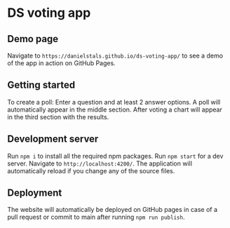 # DS voting app

## Demo page

Navigate to `https://danielstals.github.io/ds-voting-app/` to see a demo of the app in action on GitHub Pages.

## Getting started

To create a poll: Enter a question and at least 2 answer options. A poll will automatically appear in the middle section. After voting a chart will appear in the third section with the results.

## Development server

Run `npm i` to install all the required npm packages.
Run `npm start` for a dev server. Navigate to `http://localhost:4200/`. The application will automatically reload if you change any of the source files.

## Deployment

The website will automatically be deployed on GitHub pages in case of a pull request or commit to main after running `npm run publish`.
